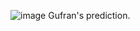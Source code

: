 ![image](https://user-images.githubusercontent.com/58569042/126071007-53cd492b-bb5a-466d-8f11-336291dfe31b.png)
Gufran's prediction.
